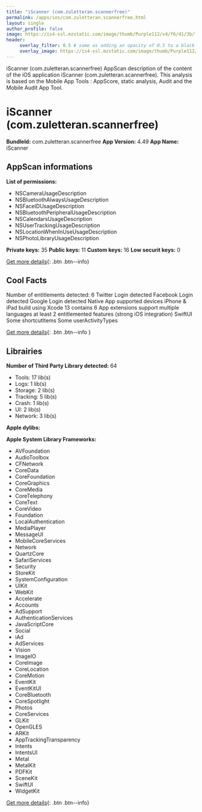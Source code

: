 ```yaml
---
title: "iScanner (com.zuletteran.scannerfree)"
permalink: /apps/ios/com.zuletteran.scannerfree.html
layout: single
author_profile: false
image: https://is4-ssl.mzstatic.com/image/thumb/Purple112/v4/f6/41/3b/f6413b58-acb3-499c-12c0-4e06cdc22fcf/AppIcon-Free-Scanner-App-0-1x_U007emarketing-0-7-0-sRGB-85-220.png/512x512bb.jpg
header: 
     overlay_filter: 0.5 # same as adding an opacity of 0.5 to a black background
     overlay_image: https://is4-ssl.mzstatic.com/image/thumb/Purple112/v4/f6/41/3b/f6413b58-acb3-499c-12c0-4e06cdc22fcf/AppIcon-Free-Scanner-App-0-1x_U007emarketing-0-7-0-sRGB-85-220.png/512x512bb.jpg
---
```

iScanner (com.zuletteran.scannerfree) AppScan description of the content of the iOS application iScanner (com.zuletteran.scannerfree). This analysis is based on the Mobile App Tools : AppScore, static analysis, Audit and the Mobile Audit App Tool.

# iScanner (com.zuletteran.scannerfree)

**BundleId:** com.zuletteran.scannerfree
**App Version:** 4.49
**App Name:** iScanner


## AppScan informations 

**List of permissions:** 
- NSCameraUsageDescription
- NSBluetoothAlwaysUsageDescription
- NSFaceIDUsageDescription
- NSBluetoothPeripheralUsageDescription
- NSCalendarsUsageDescription
- NSUserTrackingUsageDescription
- NSLocationWhenInUseUsageDescription
- NSPhotoLibraryUsageDescription
  
  
**Private keys:** 35
**Public keys:** 11
**Custom keys:** 16
**Low securit keys:** 0
  
[Get more details](/pricing.html){: .btn .btn--info}

## Cool Facts

Number of entitlements detected: 6
Twitter Login detected
Facebook Login detected
Google Login detected
Native App
supported devices iPhone & iPad
build using Xcode 13
contains 6 App extensions
support multiple languages
at least 2 entitlemented features (strong iOS integration)
SwiftUI
Some shortcutItems 
Some userActivityTypes
  
[Get more details](/pricing.html){: .btn .btn--info }

## Librairies 
**Number of Third Party Library detected:** 64
- Tools: 17 lib(s)
- Logs: 1 lib(s)
- Storage: 2 lib(s)
- Tracking: 5 lib(s)
- Crash: 1 lib(s)
- UI: 2 lib(s)
- Network: 3 lib(s)


**Apple dylibs:**


**Apple System Library Frameworks:**
- AVFoundation
- AudioToolbox
- CFNetwork
- CoreData
- CoreFoundation
- CoreGraphics
- CoreMedia
- CoreTelephony
- CoreText
- CoreVideo
- Foundation
- LocalAuthentication
- MediaPlayer
- MessageUI
- MobileCoreServices
- Network
- QuartzCore
- SafariServices
- Security
- StoreKit
- SystemConfiguration
- UIKit
- WebKit
- Accelerate
- Accounts
- AdSupport
- AuthenticationServices
- JavaScriptCore
- Social
- iAd
- AdServices
- Vision
- ImageIO
- CoreImage
- CoreLocation
- CoreMotion
- EventKit
- EventKitUI
- CoreBluetooth
- CoreSpotlight
- Photos
- CoreServices
- GLKit
- OpenGLES
- ARKit
- AppTrackingTransparency
- Intents
- IntentsUI
- Metal
- MetalKit
- PDFKit
- SceneKit
- SwiftUI
- WidgetKit


  
[Get more details](/pricing.html){: .btn .btn--info}

